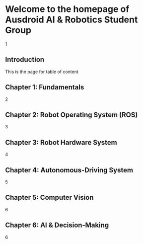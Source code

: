 # Welcome to the homepage of Ausdroid AI & Robotics Student Group
1
## Introduction

This is the page for table of content

## Chapter 1: Fundamentals
2
## Chapter 2: Robot Operating System (ROS)
3
## Chapter 3: Robot Hardware System
4
## Chapter 4: Autonomous-Driving System
5
## Chapter 5: Computer Vision
6
## Chapter 6: AI & Decision-Making

6

